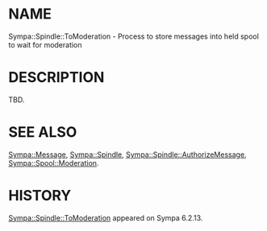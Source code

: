# NAME

Sympa::Spindle::ToModeration -
Process to store messages into held spool to wait for moderation

# DESCRIPTION

TBD.

# SEE ALSO

[Sympa::Message](./Sympa::Message.3.md),
[Sympa::Spindle](./Sympa::Spindle.3.md), [Sympa::Spindle::AuthorizeMessage](./Sympa::Spindle::AuthorizeMessage.3.md),
[Sympa::Spool::Moderation](./Sympa::Spool::Moderation.3.md).

# HISTORY

[Sympa::Spindle::ToModeration](./Sympa::Spindle::ToModeration.3.md) appeared on Sympa 6.2.13.
